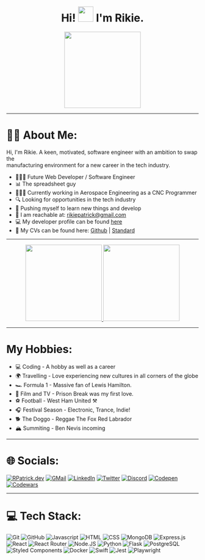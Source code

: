 <div id="header" align="center">
<h1>
Hi! <img src="https://media.giphy.com/media/hvRJCLFzcasrR4ia7z/giphy.gif" width="40"> I'm Rikie.
</h1>
<img src='https://avataaars.io/?avatarStyle=Circle&topType=ShortHairShortFlat&accessoriesType=Prescription02&hairColor=Brown&facialHairType=BeardLight&facialHairColor=Brown&clotheType=ShirtCrewNeck&clotheColor=Gray02&eyeType=Default&eyebrowType=RaisedExcitedNatural&mouthType=Default&skinColor=Pale'
width="200"/>
</div>

---

# 👨‍💻 About Me:
Hi, I'm Rikie. A keen, motivated, software engineer with an ambition to swap the<br>manufacturing environment for a new career in the tech industry.

* 🧑🏻‍💻 Future Web Developer / Software Engineer
* 📊 The spreadsheet guy
* 🧑🏻‍🏭 Currently working in Aerospace Engineering as a CNC Programmer
* 🔍 Looking for opportunities in the tech industry
* 🌱 Pushing myself to learn new things and develop
* 📧 I am reachable at: rikiepatrick@gmail.com
* 💻 My developer profile can be found [here](https://rpatrick.dev)
* 📝 My CVs can be found here: [Github](https://github.com/1sAndZeros/CV) | [Standard](https://www.rpatrick.dev/CV.pdf)

---

<div align="center">
  <a href="http://www.github.com/Super-robbin">
    <img height="200em" src="https://github-readme-stats.vercel.app/api?username=1sAndZeros&show_icons=true&theme=dracula&include_all_commits=true"/>
    <img height="200em" src="https://github-readme-stats.vercel.app/api/top-langs/?username=1sAndZeros&layout=compact&theme=dracula&langs_count=7"/>
 </a>
</div>

---

# My Hobbies:
 
 * 💻 Coding - A hobby as well as a career
 * 🌍 Travelling - Love experiencing new cultures in all corners of the globe
 * 🏎️ Formula 1 - Massive fan of Lewis Hamilton.
 * 🔭 Film and TV - Prison Break was my first love.
 * ⚽ Football - West Ham United ⚒️
 * 🎧 Festival Season - Electronic, Trance, Indie!
 * 🐕 The Doggo - Reggae The Fox Red Labrador
 * 🏔️ Summiting - Ben Nevis incoming

 ---

# 🌐 Socials:
[![RPatrick.dev](https://img.shields.io/badge/RPatrick.dev-00A3E1?style=for-the-badge&logo=discord&logoColor=white)](https://rpatrick.dev)
[![GMail](https://img.shields.io/badge/Gmail-D14836?style=for-the-badge&logo=gmail&logoColor=white)](mailto:rikiepatrick@gmail.com)
[![LinkedIn](https://img.shields.io/badge/LinkedIn-0077B5?style=for-the-badge&logo=linkedin&logoColor=white)](https://linkedin.com/in/rikie-patrick)
[![Twitter](https://img.shields.io/badge/Twitter-1DA1F2?style=for-the-badge&logo=twitter&logoColor=white)](https://twitter.com/RikiePatrick)
[![Discord](https://img.shields.io/badge/Discord-7289DA?style=for-the-badge&logo=discord&logoColor=white)](https://discord.gg/r_patrick)
[![Codepen](https://img.shields.io/badge/Codepen-000000?style=for-the-badge&logo=codepen&logoColor=white)](https://codepen.io/1sAndZeros)
[![Codewars](https://img.shields.io/badge/Codewars-B1361E?style=for-the-badge&logo=Codewars&logoColor=white)](https://www.codewars.com/users/1sAndZeros) 

---


# 💻 Tech Stack:
![Git](https://img.shields.io/badge/GIT-E44C30?style=for-the-badge&logo=git&logoColor=white)
![GitHub](https://img.shields.io/badge/GitHub-100000?style=for-the-badge&logo=github&logoColor=white)
![Javascript](https://img.shields.io/badge/JavaScript-F7DF1E?style=for-the-badge&logo=javascript&logoColor=black)
![HTML](https://img.shields.io/badge/HTML5-E34F26?style=for-the-badge&logo=html5&logoColor=white)
![CSS](https://img.shields.io/badge/CSS3-1572B6?style=for-the-badge&logo=css3&logoColor=white)
![MongoDB](https://img.shields.io/badge/MongoDB-%234ea94b.svg?style=for-the-badge&logo=mongodb&logoColor=white)
![Express.js](https://img.shields.io/badge/express.js-%23404d59.svg?style=for-the-badge&logo=express&logoColor=%2361DAFB)
![React](https://img.shields.io/badge/React-20232A?style=for-the-badge&logo=react&logoColor=61DAFB)
![React Router](https://img.shields.io/badge/React_Router-CA4245?style=for-the-badge&logo=react-router&logoColor=white)
![Node.JS](https://img.shields.io/badge/Node.js-43853D?style=for-the-badge&logo=node.js&logoColor=white)
![Python](https://img.shields.io/badge/Python-3776AB?style=for-the-badge&logo=python&logoColor=white)
![Flask](https://img.shields.io/badge/Flask-000000?style=for-the-badge&logo=flask&logoColor=white)
![PostgreSQL](https://img.shields.io/badge/PostgreSQL-316192?style=for-the-badge&logo=postgresql&logoColor=white)
![Styled Components](https://img.shields.io/badge/styled--components-DB7093?style=for-the-badge&logo=styled-components&logoColor=white)
![Docker](https://img.shields.io/badge/Docker-2CA5E0?style=for-the-badge&logo=docker&logoColor=white)
![Swift](https://img.shields.io/badge/Swift-FA7343?style=for-the-badge&logo=swift&logoColor=white)
![Jest](https://img.shields.io/badge/Jest-C21325?style=for-the-badge&logo=jest&logoColor=white)
![Playwright](https://img.shields.io/badge/Playwright-45ba4b?style=for-the-badge&logo=Playwright&logoColor=white)
